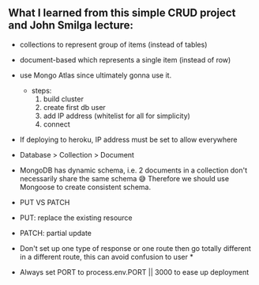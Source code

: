 ## What I learned from this simple CRUD project and John Smilga lecture:

* collections to represent group of items (instead of tables)
* document-based which represents a single item (instead of row)
* use Mongo Atlas since ultimately gonna use it.
    * steps:
        1. build cluster
        2. create first db user
        3. add IP address (whitelist for all for simplicity)
        4. connect

* If deploying to heroku, IP address must be set to allow everywhere
* Database > Collection > Document
* MongoDB has dynamic schema, i.e. 2 documents in a collection don't necessarily share the same schema 😅 Therefore we should use Mongoose to create consistent schema.
* PUT VS PATCH
* PUT: replace the existing resource
* PATCH: partial update
* Don't set up one type of response or one route then go totally different in a different route, this can avoid confusion to user *
* Always set PORT to process.env.PORT || 3000 to ease up deployment 

